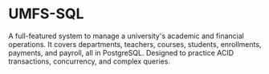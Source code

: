 # UMFS-SQL

A full-featured system to manage a university's academic and financial operations. It covers departments, teachers, courses, students, enrollments, payments, and payroll, all in PostgreSQL. Designed to practice ACID transactions, concurrency, and complex queries.
